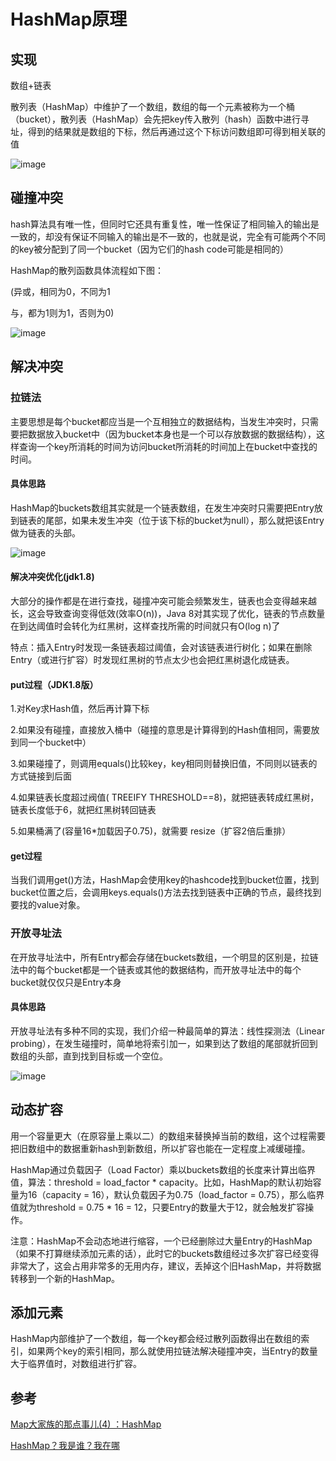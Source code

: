 # HashMap原理

## 实现
数组+链表

散列表（HashMap）中维护了一个数组，数组的每一个元素被称为一个桶（bucket），散列表（HashMap）会先把key传入散列（hash）函数中进行寻址，得到的结果就是数组的下标，然后再通过这个下标访问数组即可得到相关联的值

![image](https://img-blog.csdnimg.cn/20190421224635798.png?x-oss-process=image/watermark,type_ZmFuZ3poZW5naGVpdGk,shadow_10,text_aHR0cHM6Ly9ibG9nLmNzZG4ubmV0L2NoYW9fc2hlbg==,size_16,color_FFFFFF,t_70 "")

## 碰撞冲突
hash算法具有唯一性，但同时它还具有重复性，唯一性保证了相同输入的输出是一致的，却没有保证不同输入的输出是不一致的，也就是说，完全有可能两个不同的key被分配到了同一个bucket（因为它们的hash code可能是相同的）

HashMap的散列函数具体流程如下图：

(异或，相同为0，不同为1

 与，都为1则为1，否则为0)

![image](https://img-blog.csdnimg.cn/20190421230126417.png?x-oss-process=image/watermark,type_ZmFuZ3poZW5naGVpdGk,shadow_10,text_aHR0cHM6Ly9ibG9nLmNzZG4ubmV0L2NoYW9fc2hlbg==,size_16,color_FFFFFF,t_70 "")

## 解决冲突
### 拉链法
主要思想是每个bucket都应当是一个互相独立的数据结构，当发生冲突时，只需要把数据放入bucket中（因为bucket本身也是一个可以存放数据的数据结构），这样查询一个key所消耗的时间为访问bucket所消耗的时间加上在bucket中查找的时间。

#### 具体思路
HashMap的buckets数组其实就是一个链表数组，在发生冲突时只需要把Entry放到链表的尾部，如果未发生冲突（位于该下标的bucket为null），那么就把该Entry做为链表的头部。

![image](https://img-blog.csdnimg.cn/20190421231841839.png?x-oss-process=image/watermark,type_ZmFuZ3poZW5naGVpdGk,shadow_10,text_aHR0cHM6Ly9ibG9nLmNzZG4ubmV0L2NoYW9fc2hlbg==,size_16,color_FFFFFF,t_70 "")

#### 解决冲突优化(jdk1.8)
大部分的操作都是在进行查找，碰撞冲突可能会频繁发生，链表也会变得越来越长，这会导致查询变得低效(效率O(n))，Java 8对其实现了优化，链表的节点数量在到达阈值时会转化为红黑树，这样查找所需的时间就只有O(log n)了

特点：插入Entry时发现一条链表超过阈值，会对该链表进行树化；如果在删除Entry（或进行扩容）时发现红黑树的节点太少也会把红黑树退化成链表。

#### put过程（JDK1.8版）
1.对Key求Hash值，然后再计算下标

2.如果没有碰撞，直接放入桶中（碰撞的意思是计算得到的Hash值相同，需要放到同一个bucket中）

3.如果碰撞了，则调用equals()比较key，key相同则替换旧值，不同则以链表的方式链接到后面

4.如果链表长度超过阀值( TREEIFY THRESHOLD==8)，就把链表转成红黑树，链表长度低于6，就把红黑树转回链表

5.如果桶满了(容量16*加载因子0.75)，就需要 resize（扩容2倍后重排）

#### get过程
当我们调用get()方法，HashMap会使用key的hashcode找到bucket位置，找到bucket位置之后，会调用keys.equals()方法去找到链表中正确的节点，最终找到要找的value对象。

### 开放寻址法
在开放寻址法中，所有Entry都会存储在buckets数组，一个明显的区别是，拉链法中的每个bucket都是一个链表或其他的数据结构，而开放寻址法中的每个bucket就仅仅只是Entry本身

#### 具体思路
开放寻址法有多种不同的实现，我们介绍一种最简单的算法：线性探测法（Linear probing），在发生碰撞时，简单地将索引加一，如果到达了数组的尾部就折回到数组的头部，直到找到目标或一个空位。

![image](https://img-blog.csdnimg.cn/20190421233221776.png?x-oss-process=image/watermark,type_ZmFuZ3poZW5naGVpdGk,shadow_10,text_aHR0cHM6Ly9ibG9nLmNzZG4ubmV0L2NoYW9fc2hlbg==,size_16,color_FFFFFF,t_70 "")

## 动态扩容
用一个容量更大（在原容量上乘以二）的数组来替换掉当前的数组，这个过程需要把旧数组中的数据重新hash到新数组，所以扩容也能在一定程度上减缓碰撞。

HashMap通过负载因子（Load Factor）乘以buckets数组的长度来计算出临界值，算法：threshold = load_factor * capacity。比如，HashMap的默认初始容量为16（capacity = 16），默认负载因子为0.75（load_factor = 0.75），那么临界值就为threshold = 0.75 * 16 = 12，只要Entry的数量大于12，就会触发扩容操作。

注意：HashMap不会动态地进行缩容，一个已经删除过大量Entry的HashMap（如果不打算继续添加元素的话），此时它的buckets数组经过多次扩容已经变得非常大了，这会占用非常多的无用内存，建议，丢掉这个旧HashMap，并将数据转移到一个新的HashMap。

## 添加元素
HashMap内部维护了一个数组，每一个key都会经过散列函数得出在数组的索引，如果两个key的索引相同，那么就使用拉链法解决碰撞冲突，当Entry的数量大于临界值时，对数组进行扩容。

## 参考
[Map大家族的那点事儿(4) ：HashMap](http://www.importnew.com/29724.html)

[HashMap？我是谁？我在哪](https://www.cnblogs.com/zhuoqingsen/p/HashMap.html)

